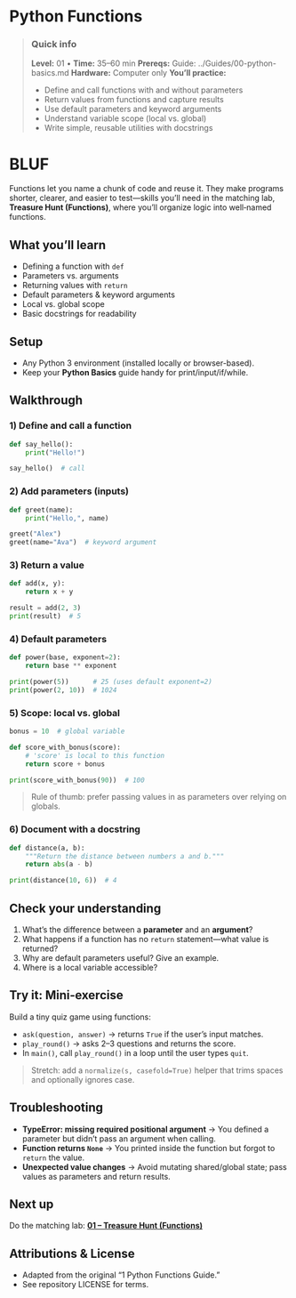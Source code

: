 # Python Functions

> ### Quick info
> **Level:** 01 • **Time:** 35–60 min
> **Prereqs:** Guide: ../Guides/00-python-basics.md
> **Hardware:** Computer only
> **You’ll practice:**
> - Define and call functions with and without parameters
> - Return values from functions and capture results
> - Use default parameters and keyword arguments
> - Understand variable scope (local vs. global)
> - Write simple, reusable utilities with docstrings

# BLUF
Functions let you name a chunk of code and reuse it. They make programs shorter, clearer, and easier to test—skills you’ll need in the matching lab, **Treasure Hunt (Functions)**, where you’ll organize logic into well‑named functions.

## What you’ll learn
- Defining a function with `def`
- Parameters vs. arguments
- Returning values with `return`
- Default parameters & keyword arguments
- Local vs. global scope
- Basic docstrings for readability

## Setup
- Any Python 3 environment (installed locally or browser-based).
- Keep your **Python Basics** guide handy for print/input/if/while.

## Walkthrough

### 1) Define and call a function
```python
def say_hello():
    print("Hello!")

say_hello()  # call
```

### 2) Add parameters (inputs)
```python
def greet(name):
    print("Hello,", name)

greet("Alex")
greet(name="Ava")  # keyword argument
```

### 3) Return a value
```python
def add(x, y):
    return x + y

result = add(2, 3)
print(result)  # 5
```

### 4) Default parameters
```python
def power(base, exponent=2):
    return base ** exponent

print(power(5))      # 25 (uses default exponent=2)
print(power(2, 10))  # 1024
```

### 5) Scope: local vs. global
```python
bonus = 10  # global variable

def score_with_bonus(score):
    # 'score' is local to this function
    return score + bonus

print(score_with_bonus(90))  # 100
```
> Rule of thumb: prefer passing values in as parameters over relying on globals.

### 6) Document with a docstring
```python
def distance(a, b):
    """Return the distance between numbers a and b."""
    return abs(a - b)

print(distance(10, 6))  # 4
```

## Check your understanding
1. What’s the difference between a **parameter** and an **argument**?
2. What happens if a function has no `return` statement—what value is returned?
3. Why are default parameters useful? Give an example.
4. Where is a local variable accessible?

## Try it: Mini‑exercise
Build a tiny quiz game using functions:
- `ask(question, answer)` → returns `True` if the user’s input matches.
- `play_round()` → asks 2–3 questions and returns the score.
- In `main()`, call `play_round()` in a loop until the user types `quit`.
> Stretch: add a `normalize(s, casefold=True)` helper that trims spaces and optionally ignores case.

## Troubleshooting
- **TypeError: missing required positional argument** → You defined a parameter but didn’t pass an argument when calling.
- **Function returns `None`** → You printed inside the function but forgot to `return` the value.
- **Unexpected value changes** → Avoid mutating shared/global state; pass values as parameters and return results.

## Next up
Do the matching lab: **[01 – Treasure Hunt (Functions)](../Labs/01-treasure-hunt-functions.md)**

## Attributions & License
- Adapted from the original “1 Python Functions Guide.”
- See repository LICENSE for terms.
